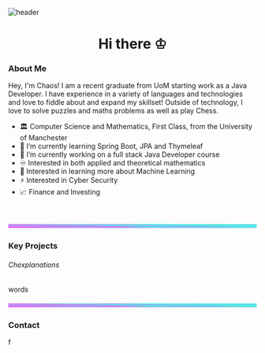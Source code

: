 ![header](https://capsule-render.vercel.app/api?type=waving&color=gradient&customColorList=7)
<h1 align="center"> Hi there ♔ </h1>
<h3>About Me</h3>
Hey, I'm Chaos! I am a recent graduate from UoM starting work as a Java Developer. I have experience in a variety of languages and technologies and love to fiddle about and expand my skillset! Outside of technology, I love to solve puzzles and maths problems as well as play Chess.
<br/>

- 🏛️ Computer Science and Mathematics, First Class, from the University of Manchester
- 🌱 I’m currently learning Spring Boot, JPA and Thymeleaf 
- 🔭 I’m currently working on a full stack Java Developer course
- ♾️ Interested in both applied and theoretical mathematics
- 🧠 Interested in learning more about Machine Learning 
- ⚡ Interested in Cyber Security 
- 📈 Finance and Investing

<br/>

![alt text](https://github.com/ChaosXYZ/ChaosXYZ/blob/main/divider.png?raw=true)

<h3>Key Projects</h3>
<h6> Chexplanations </h6>
words
<br/>

![alt text](https://github.com/ChaosXYZ/ChaosXYZ/blob/main/divider.png?raw=true)

<h3>Contact</h3>
f

<!--
**ChaosXYZ/ChaosXYZ** is a ✨ _special_ ✨ repository because its `README.md` (this file) appears on your GitHub profile.

Here are some ideas to get you started:

- 🔭 I’m currently working on ...
- 🌱 I’m currently learning ...
- 👯 I’m looking to collaborate on ...
- 🤔 I’m looking for help with ...
- 💬 Ask me about ...
- 📫 How to reach me: ...
- 😄 Pronouns: ...
- ⚡ Fun fact: ...
-->
